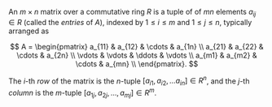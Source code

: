 An $m\times n$ matrix over a commutative ring $R$ is a tuple of of $mn$ elements $a_{ij} \in R$ (called the *entries* of $A$), indexed by $1 \leq i \leq m$ and $1 \leq j \leq n$, typically arranged as

$$
A = \begin{pmatrix} 
    a_{11} & a_{12} & \cdots & a_{1n} \\
    a_{21} & a_{22} & \cdots & a_{2n} \\
    \vdots & \vdots & \ddots & \vdots \\
    a_{m1} & a_{m2} & \cdots & a_{mn} \\
\end{pmatrix}.
$$

The $i$-th *row* of the matrix is the $n$-tuple $[a_{i1}, a_{i2}, \ldots a_{in}] \in R^n$, and the $j$-th *column* is the $m$-tuple $[a_{1j}, a_{2j}, \ldots, a_{mj}] \in R^m$.

